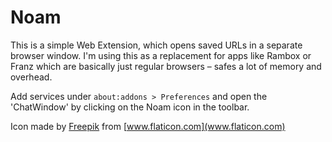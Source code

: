 # Noam

This is a simple Web Extension, which opens saved URLs in a separate browser window. I'm using this as a replacement for apps like Rambox or Franz which are basically just regular browsers – safes a lot of memory and overhead.

Add services under ```about:addons > Preferences``` and open the 'ChatWindow' by clicking on the Noam icon in the toolbar.

Icon made by [Freepik](https://www.freepik.com/home) from [www.flaticon.com](www.flaticon.com)
